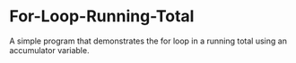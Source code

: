 For-Loop-Running-Total
======================

A simple program that demonstrates the for loop in a running total using an accumulator variable.
